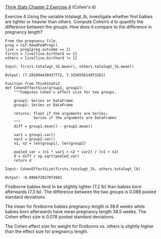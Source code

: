 [Think Stats Chapter 2 Exercise 4](http://greenteapress.com/thinkstats2/html/thinkstats2003.html#toc24) (Cohen's d)

Exercise 4   Using the variable totalwgt_lb, investigate whether first babies are lighter or heavier than others. Compute Cohen’s d to quantify the difference between the groups. How does it compare to the difference in pregnancy length?

```
From the pregnancy file.
preg = nsf.ReadFemPreg()
live = preg[preg.outcome == 1]
firsts = live[live.birthord == 1]
others = live[live.birthord != 1]

Input: firsts.totalwgt_lb.mean(), others.totalwgt_lb.mean()

Output: (7.201094430437772, 7.325855614973262)

Function from ThinkStats2
def CohenEffectSize(group1, group2):
    """Computes Cohen's effect size for two groups.
    
    group1: Series or DataFrame
    group2: Series or DataFrame
    
    returns: float if the arguments are Series;
             Series if the arguments are DataFrames
    """
    diff = group1.mean() - group2.mean()

    var1 = group1.var()
    var2 = group2.var()
    n1, n2 = len(group1), len(group2)

    pooled_var = (n1 * var1 + n2 * var2) / (n1 + n2)
    d = diff / np.sqrt(pooled_var)
    return d

Input: CohenEffectSize(firsts.totalwgt_lb, others.totalwgt_lb)

Output: -0.088672927072602

```
Firstborne babies tend to be slightly lighter (7.2 lb) than babies born afterwards (7.3 lb). The difference between the two groups is 0.088 pooled standard deviations.

The mean for firstborne babies pregnancy length is 38.6 weeks while babies born afterwards have mean pregnancy length 38.5 weeks. The Cohen effect size is 0.078 pooled standard deviations.

The Cohen effect size for weight for firstborns vs. others is slightly higher than the effect size for pregnancy length.
